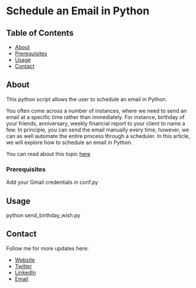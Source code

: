 # Schedule an Email in Python

## Table of Contents

- [About](#about)
- [Prerequisites](#prerequisites)
- [Usage](#usage)
- [Contact](#contact)

## About <a name = "about"></a>

This python script allows the user to schedule an email in Python. 

You often come across a number of instances, where we need to send an email at a specific time rather than immediately. For instance, birthday of your friends, anniversary, weekly financial report to your client to name a few. In principle, you can send the email manually every time, however, we can as well automate the entire process through a scheduler. In this article, we will explore how to schedule an email in Python. 

You can read about this topic [here](https://sapnaedu.com/how-to-schedule-an-email-in-python/)


### Prerequisites <a name = "prerequisites"></a>

Add your Gmail credentials in conf.py

## Usage <a name = "usage"></a>

python send_birthday_wish.py

## Contact <a name = "contact"></a>

Follow me for more updates here:

- [Website](https://sapnaedu.com)
- [Twitter](https://twitter.com/sapnaedu)
- [LinkedIn](https://www.linkedin.com/in/kiranchandrashekhar/)
- [Email](mailto:kiran.chandrashekhar@gmail.com)

